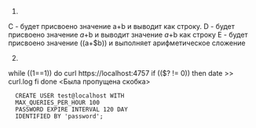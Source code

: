1. 
С -  будет присвоено значение a+b и выводит как строку.
D - будет присвоено значение $a+$b и выводит значение $a+$b как строку
E - будет присвоено значение $(($a+$b)) и выполняет арифметическое сложение


2.
while ((1==1))
do
curl https://localhost:4757
if (($? != 0))
then
date >> curl.log
fi
done
<Была пропущена скобка>







    
      CREATE USER test@localhost WITH
      MAX_QUERIES_PER_HOUR 100
      PASSWORD EXPIRE INTERVAL 120 DAY 
      IDENTIFIED BY 'password';